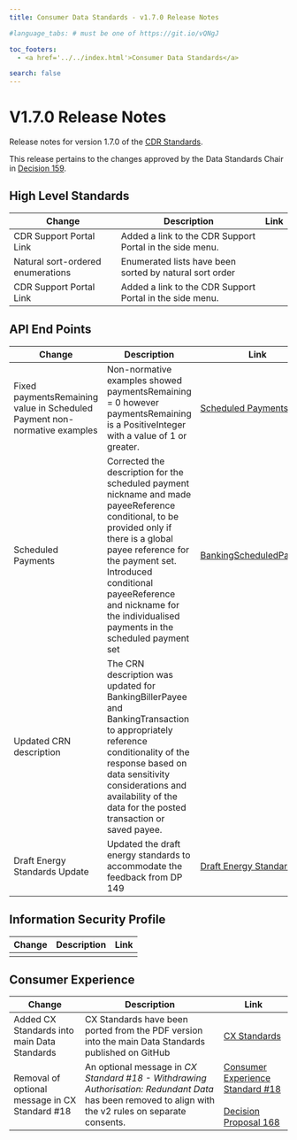 ```yaml
---
title: Consumer Data Standards - v1.7.0 Release Notes

#language_tabs: # must be one of https://git.io/vQNgJ

toc_footers:
  - <a href='../../index.html'>Consumer Data Standards</a>

search: false
---
```


# V1.7.0 Release Notes
Release notes for version 1.7.0 of the [CDR Standards](../../index.html).

This release pertains to the changes approved by the Data Standards Chair in [Decision 159](https://github.com/ConsumerDataStandardsAustralia/standards/issues/159).

## High Level Standards

|Change|Description|Link|
|------|-----------|----|
| CDR Support Portal Link | Added a link to the CDR Support Portal in the side menu. |
| Natural sort-ordered enumerations | Enumerated lists have been sorted by natural sort order | |
| CDR Support Portal Link | Added a link to the CDR Support Portal in the side menu. | |

## API End Points

|Change|Description|Link|
|------|-----------|----|
| Fixed paymentsRemaining value in Scheduled Payment non-normative examples | Non-normative examples showed paymentsRemaining = 0 however paymentsRemaining is a PositiveInteger with a value of 1 or greater. | [Scheduled Payments APIs](../../#get-scheduled-payments-for-account) |
| Scheduled Payments | Corrected the description for the scheduled payment nickname and made payeeReference conditional, to be provided only if there is a global payee reference for the payment set. Introduced conditional payeeReference and nickname for the individualised payments in the scheduled payment set | [BankingScheduledPayment](../../#tocSbankingscheduledpayment) |
| Updated CRN description | The CRN description was updated for BankingBillerPayee and BankingTransaction to appropriately reference conditionality of the response based on data sensitivity considerations and availability of the data for the posted transaction or saved payee. |
| Draft Energy Standards Update | Updated the draft energy standards to accommodate the feedback from DP 149 | [Draft Energy Standards](../../draft/energy-draft.html) |

## Information Security Profile
|Change|Description|Link|
|------|-----------|----|
|  |  |

## Consumer Experience

|Change|Description|Link|
|------|-----------|----|
| Added CX Standards into main Data Standards | CX Standards have been ported from the PDF version into the main Data Standards published on GitHub | [CX Standards](../../#consumer-experience) |
| Removal of optional message in CX Standard #18 | An optional message in *CX Standard #18 - Withdrawing Authorisation: Redundant Data* has been removed to align with the v2 rules on separate consents. | [Consumer Experience Standard #18](../../#withdrawal-standards)<br/><br/>[Decision Proposal 168](https://github.com/ConsumerDataStandardsAustralia/standards/issues/168) |
